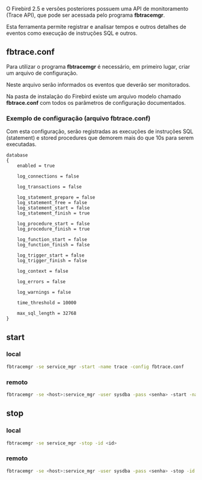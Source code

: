 O Firebird 2.5 e versões posteriores possuem uma API de monitoramento (Trace API), que pode ser acessada pelo programa **fbtracemgr**.

Esta ferramenta permite registrar e analisar tempos e outros detalhes de eventos como execução de instruções SQL e outros.

## fbtrace.conf

Para utilizar o programa **fbtracemgr** é necessário, em primeiro lugar, criar um arquivo de configuração.

Neste arquivo serão informados os eventos que deverão ser monitorados.

Na pasta de instalação do Firebird existe um arquivo modelo chamado **fbtrace.conf** com todos os parâmetros de configuração documentados.

### Exemplo de configuração (arquivo fbtrace.conf)

Com esta configuração, serão registradas as execuções de instruções SQL (statement) e stored procedures que demorem mais do que 10s para serem executadas.

```
database
{
	enabled = true

	log_connections = false

	log_transactions = false

	log_statement_prepare = false
	log_statement_free = false
	log_statement_start = false
	log_statement_finish = true

	log_procedure_start = false
	log_procedure_finish = true

	log_function_start = false
	log_function_finish = false

	log_trigger_start = false
	log_trigger_finish = false

	log_context = false

	log_errors = false

	log_warnings = false

	time_threshold = 10000

	max_sql_length = 32768
}
```

## start

### local

```bash
fbtracemgr -se service_mgr -start -name trace -config fbtrace.conf
```

### remoto

```bash
fbtracemgr -se <host>:service_mgr -user sysdba -pass <senha> -start -name trace -config fbtrace.conf
```

## stop

### local

```bash
fbtracemgr -se service_mgr -stop -id <id>
```

### remoto

```bash
fbtracemgr -se <host>:service_mgr -user sysdba -pass <senha> -stop -id <id>
```
